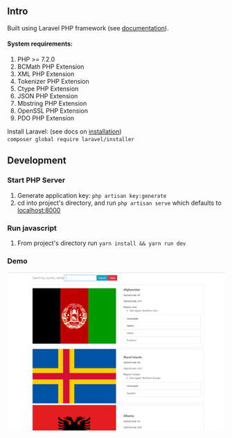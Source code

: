 
## Intro
Built using Laravel PHP framework (see [documentation](https://laravel.com/docs)). 

#### System requirements:
1. PHP >= 7.2.0
2. BCMath PHP Extension
3. XML PHP Extension
4. Tokenizer PHP Extension
5. Ctype PHP Extension
6. JSON PHP Extension
7. Mbstring PHP Extension
8. OpenSSL PHP Extension
9. PDO PHP Extension

Install Laravel: (see docs on [installation](https://laravel.com/docs/6.x/installation))<br/>
`composer global require laravel/installer`


## Development
### Start PHP Server
1. Generate application key: `php artisan key:generate`
2. cd into project's directory, and run `php artisan serve` which defaults to [localhost:8000](http://localhost:8000)

### Run javascript
1. From project's directory run `yarn install && yarn run dev`

### Demo
![Localhost:8000](./sample.png)

